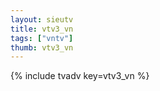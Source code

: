 ```yaml
--- 
layout: sieutv
title: vtv3_vn
tags: ["vntv"]
thumb: vtv3_vn
---
```

{% include tvadv key=vtv3_vn %}
